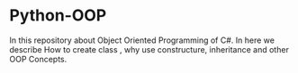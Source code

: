 # Python-OOP
In this repository about Object Oriented Programming of C#. In here we describe How to create class , why use constructure, inheritance and other OOP Concepts.
